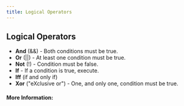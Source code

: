 ```yaml
---
title: Logical Operators
---
```

## Logical Operators

* **And** (&&) - Both conditions must be true.
* **Or** (||) - At least one condition must be true.
* **Not** (!) - Condition must be false.
* **If** - If a condition is true, execute.
* **Iff** (if and only if) 
* **Xor** ("eXclusive or") - One, and only one, condition must be true.

#### More Information:
<!-- Please add any articles you think might be helpful to read before writing the article -->
